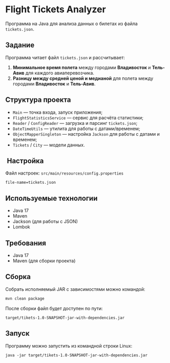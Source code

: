 # Flight Tickets Analyzer

Программа на Java для анализа данных о билетах из файла `tickets.json`.

## Задание

Программа читает файл `tickets.json` и рассчитывает:

1. **Минимальное время полета** между городами **Владивосток** и **Тель-Авив** для каждого авиаперевозчика.
2. **Разницу между средней ценой и медианой** для полета между городами **Владивосток** и **Тель-Авив**.

## Структура проекта

- `Main` — точка входа, запуск приложения;
- `FlightStatisticsService` — сервис для расчёта статистики;
- `Reader` / `ConfigReader` — загрузка и парсинг `tickets.json`;
- `DateTimeUtils` — утилита для работы с датами/временем;
- `ObjectMapperSingleton` — настройка `Jackson` для работы с датами и временем;
- `Tickets` / `City` — модели данных.

## ️ Настройка
Файл настроек: `src/main/resources/config.properties`
```properties
file-name=tickets.json 
```

## Используемые технологии

- Java 17
- Maven
- Jackson (для работы с JSON)
- Lombok

## Требования
- Java 17
- Maven (для сборки проекта)

## Сборка

Собрать исполняемый JAR с зависимостями можно командой:

``` bash
mvn clean package
```

После сборки файл будет доступен по пути:
```
target/tikets-1.0-SNAPSHOT-jar-with-dependencies.jar
```

## Запуск
Программу можно запустить из командной строки Linux:
```
java -jar target/tikets-1.0-SNAPSHOT-jar-with-dependencies.jar
```
